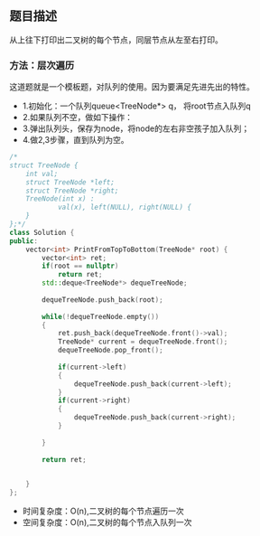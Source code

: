 ## 题目描述
从上往下打印出二叉树的每个节点，同层节点从左至右打印。

### 方法：层次遍历
这道题就是一个模板题，对队列的使用。因为要满足先进先出的特性。
- 1.初始化：一个队列queue<TreeNode*> q， 将root节点入队列q
- 2.如果队列不空，做如下操作：
- 3.弹出队列头，保存为node，将node的左右非空孩子加入队列；
- 4.做2,3步骤，直到队列为空。

```c++
/*
struct TreeNode {
	int val;
	struct TreeNode *left;
	struct TreeNode *right;
	TreeNode(int x) :
			val(x), left(NULL), right(NULL) {
	}
};*/
class Solution {
public:
    vector<int> PrintFromTopToBottom(TreeNode* root) {
        vector<int> ret;
        if(root == nullptr)
            return ret;
        std::deque<TreeNode*> dequeTreeNode;
        
        dequeTreeNode.push_back(root);
        
        while(!dequeTreeNode.empty())
        {
            ret.push_back(dequeTreeNode.front()->val);
            TreeNode* current = dequeTreeNode.front();
            dequeTreeNode.pop_front();
            
            if(current->left)
            {
                dequeTreeNode.push_back(current->left);
            }
            if(current->right)
            {
                dequeTreeNode.push_back(current->right);
            }
            
        }
        
        return ret;
        

    }
};
```
- 时间复杂度：O(n),二叉树的每个节点遍历一次
- 空间复杂度：O(n),二叉树的每个节点入队列一次
